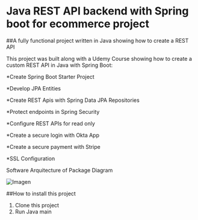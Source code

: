 # Java REST API backend with Spring boot for ecommerce project

##A fully functional project written in Java showing how to create a REST API

This project was built along with a Udemy Course showing how to create a custom REST API in Java with Spring Boot:

*Create Spring Boot Starter Project

*Develop JPA Entities

*Create REST Apis with Spring Data JPA Repositories 

*Protect endpoints in Spring Security

*Configure REST APIs for read only

*Create a secure login with Okta App

*Create a secure payment with Stripe

*SSL Configuration


Software Arquitecture of Package Diagram

![Imagen](https://github.com/user-attachments/assets/2a8bc675-37e5-4704-a4c0-96d4db5c6439)



##How to install this project 
1. Clone this project
2. Run Java main 

 
